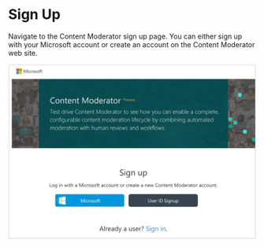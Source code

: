 <!--
NavPath: Content Moderator/Review Tool User Guide
LinkLabel: Sign up
Url: content-moderator/documentation/review-tool-user-guide/sign-up
Weight: 189
-->

# Sign Up #
Navigate to the Content Moderator sign up page. You can either sign up with your Microsoft account or create an account on the Content Moderator web site.

![Sign up](images/0-Signup-1.PNG)

